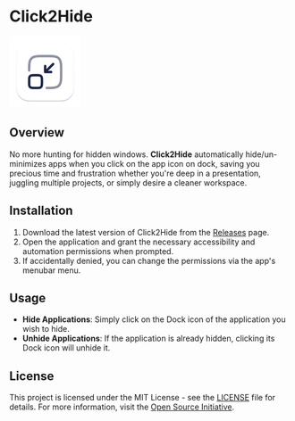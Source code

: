 # Click2Hide

![Click2Hide Logo](Click2Minimize/Assets.xcassets/AppIcon.appiconset/128-mac.png)

## Overview

No more hunting for hidden windows. **Click2Hide** automatically hide/un-minimizes apps when you click on the app icon on dock, saving you precious time and frustration whether you're deep in a presentation, juggling multiple projects, or simply desire a cleaner workspace.

## Installation

1. Download the latest version of Click2Hide from the [Releases](https://github.com/victorwon/click2hide/releases) page.
2. Open the application and grant the necessary accessibility and automation permissions when prompted.
3. If accidentally denied, you can change the permissions via the app's menubar menu.

## Usage

- **Hide Applications**: Simply click on the Dock icon of the application you wish to hide.
- **Unhide Applications**: If the application is already hidden, clicking its Dock icon will unhide it.

## License

This project is licensed under the MIT License - see the [LICENSE](LICENSE) file for details. For more information, visit the [Open Source Initiative](https://opensource.org/licenses/MIT).
